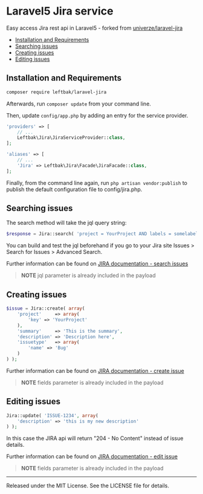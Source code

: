 # Laravel5 Jira service

Easy access Jira rest api in Laravel5 - forked from [univerze/laravel-jira](https://github.com/univerze/larave-jira)

* [Installation and Requirements](#installation)
* [Searching issues](#searching)
* [Creating issues](#creating)
* [Editing issues](#editing)

<a name="installation"></a>
## Installation and Requirements

```sh
composer require leftbak/laravel-jira
```

Afterwards, run `composer update` from your command line.

Then, update `config/app.php` by adding an entry for the service provider.

```php
'providers' => [
    // ...
    Leftbak\Jira\JiraServiceProvider::class,
];

'aliases' => [
  	// ...
  	'Jira' => Leftbak\Jira\Facade\JiraFacade::class,
];
```

Finally, from the command line again, run `php artisan vendor:publish` to publish
the default configuration file to config/jira.php.

<a name="searching"></a>
## Searching issues

The search method will take the jql query string:

```php
$response = Jira::search( 'project = YourProject AND labels = somelabel' );
```

You can build and test the jql beforehand if you go to your Jira site Issues > Search for Issues > Advanced Search.

Further information can be found on [JIRA documentation - search issues](https://developer.atlassian.com/jiradev/jira-apis/jira-rest-apis/jira-rest-api-tutorials/jira-rest-api-example-query-issues)

> **NOTE** jql parameter is already included in the payload

<a name="creating"></a>
## Creating issues

```php
$issue = Jira::create( array(
    'project'     => array(
        'key' => 'YourProject'
    ),
    'summary'     => 'This is the summary',
    'description' => 'Description here',
    'issuetype'   => array(
        'name' => 'Bug'
    )
) );
```

Further information can be found on [JIRA documentation - create issue](https://developer.atlassian.com/jiradev/jira-apis/jira-rest-apis/jira-rest-api-tutorials/jira-rest-api-example-create-issue)

> **NOTE** fields parameter is already included in the payload

<a name="editing"></a>
## Editing issues

```php
Jira::update( 'ISSUE-1234', array(
    'description' => 'this is my new description'
) );
```

In this case the JIRA api will return "204 - No Content" instead of issue details.

Further information can be found on [JIRA documentation - edit issue](https://developer.atlassian.com/jiradev/jira-apis/jira-rest-apis/jira-rest-api-tutorials/jira-rest-api-example-edit-issues)

> **NOTE** fields parameter is already included in the payload

---

Released under the MIT License. See the LICENSE file for details.
